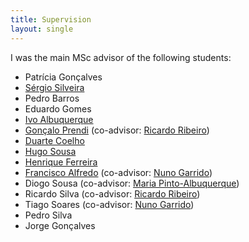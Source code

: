 ```yaml
---
title: Supervision
layout: single
---
```


I was the main MSc advisor of the following students:

- Patrícia Gonçalves
- [Sérgio Silveira](https://www.linkedin.com/in/sergio-silveira-4a66b796/)
- Pedro Barros
- Eduardo Gomes
- [Ivo Albuquerque](https://www.linkedin.com/in/ivo-albuquerque-a00bb778)
- [Gonçalo Prendi](https://www.linkedin.com/in/goncaloprendi) (co-advisor: [Ricardo Ribeiro](https://www.hlt.inesc-id.pt/~rdmr/))
- [Duarte Coelho](https://www.linkedin.com/in/duarte-coelho-224667ba)
- [Hugo Sousa](https://www.linkedin.com/in/hugo-sousa-43456928/)
- [Henrique Ferreira](https://www.linkedin.com/in/henrique-ferreira-b335047a/)
- [Francisco Alfredo](https://www.linkedin.com/in/francisco-alfredo/) (co-advisor: [Nuno Garrido](https://ciencia.iscte-iul.pt/authors/nuno-miguel-de-figueiredo-garrido/cv))
- Diogo Sousa (co-advisor: [Maria Pinto-Albuquerque](https://ciencia.iscte-iul.pt/authors/maria-cabral-diogo-pinto-albuquerque/cv))
- Ricardo Silva (co-advisor: [Ricardo Ribeiro](https://www.hlt.inesc-id.pt/~rdmr/))
- Tiago Soares (co-advisor: [Nuno Garrido](https://ciencia.iscte-iul.pt/authors/nuno-miguel-de-figueiredo-garrido/cv))
- Pedro Silva
- Jorge Gonçalves

